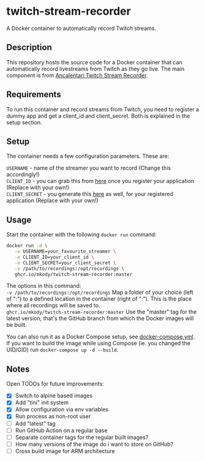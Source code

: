 # twitch-stream-recorder
A Docker container to automatically record Twitch streams.

## Description
This repository hosts the source code for a Docker container that can automatically record livestreams from Twitch as they go live.
The main component is from [Ancalentari Twitch Stream Recorder](https://github.com/ancalentari/twitch-stream-recorder).

## Requirements
To run this container and record streams from Twitch, you need to register a dummy app and get a client_id and client_secret. Both is explained in the setup section.

## Setup
The container needs a few configuration parameters. These are:

`USERNAME`      - name of the streamer you want to record (Change this accordingly!)  
`CLIENT_ID`     - you can grab this from [here](https://dev.twitch.tv/console/apps) once you register your application (Replace with your own!)  
`CLIENT_SECRET` - you generate this [here](https://dev.twitch.tv/console/apps) as well, for your registered application (Replace with your own!)

## Usage
Start the container with the following `docker run` command:  
```bash
docker run -d \
   -e USERNAME=your_favourite_streamer \
   -e CLIENT_ID=your_client_id \
   -e CLIENT_SECRET=your_client_secret \
   -v /path/to/recordings:/opt/recordings \
   ghcr.io/mkody/twitch-stream-recorder:master
```
The options in this command:  
`-v /path/to/recordings:/opt/recordings` Map a folder of your choice (left of ":") to a defined location in the container (right of ":"). This is the place where all recordings will be saved to.  
`ghcr.io/mkody/twitch-stream-recorder:master` Use the "master" tag for the latest version, that's the GitHub branch from which the Docker images will be built.

You can also run it as a Docker Compose setup, see [docker-compose.yml](docker-compose.yml).  
If you want to build the image while using Compose (ie. you changed the UID/GID) run `docker-compose up -d --build`.


## Notes
Open TODOs for future improvements:
- [x] Switch to alpine based images
- [x] Add "tini" init system
- [x] Allow configuration via env variables
- [x] Run process as non-root user
- [ ] Add "latest" tag
- [ ] Run GitHub Action on a regular base
- [ ] Separate container tags for the regular built images?
- [ ] How many versions of the image do i want to store on GitHub?
- [ ] Cross build image for ARM architecture
